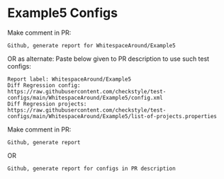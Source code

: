 # Example5 Configs
Make comment in PR:
```
Github, generate report for WhitespaceAround/Example5
```
OR as alternate:
Paste below given to PR description to use such test configs:
```
Report label: WhitespaceAround/Example5
Diff Regression config: https://raw.githubusercontent.com/checkstyle/test-configs/main/WhitespaceAround/Example5/config.xml
Diff Regression projects: https://raw.githubusercontent.com/checkstyle/test-configs/main/WhitespaceAround/Example5/list-of-projects.properties
```
Make comment in PR:
```
Github, generate report
```
OR
```
Github, generate report for configs in PR description
```
